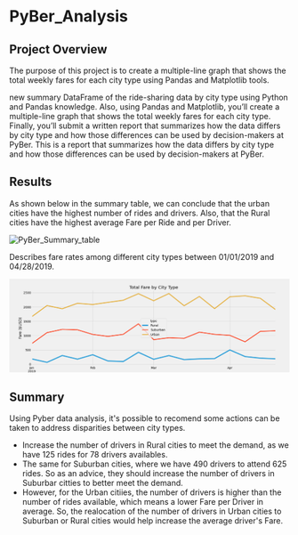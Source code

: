 # PyBer_Analysis
## Project Overview

The purpose of this project is to create a multiple-line graph that shows the total weekly fares for each city type using Pandas and Matplotlib tools.

new summary DataFrame of the ride-sharing data by city type using Python and Pandas knowledge. Also, using Pandas and Matplotlib, you’ll create a multiple-line graph that shows the total weekly fares for each city type. Finally, you’ll submit a written report that summarizes how the data differs by city type and how those differences can be used by decision-makers at PyBer.
This is a report that summarizes how the data differs by city type and how those differences can be used by decision-makers at PyBer.

## Results

As shown below in the summary table, we can conclude that the urban cities have the highest number of rides and drivers. Also, that the Rural cities have the highest average Fare per Ride and per Driver.

![PyBer_Summary_table](https://user-images.githubusercontent.com/95392070/151671539-052bb9c4-ff9c-4590-aa74-a84a36efcb81.PNG)


Describes fare rates among different city types between 01/01/2019 and 04/28/2019.

![PyBer_fare_summary](/analysis/PyBer_fare_summary.png)

## Summary

Using Pyber data analysis, it's possible to recomend some actions can be taken to address disparities between city types.

- Increase the number of drivers in Rural cities to meet the demand, as we have 125 rides for 78 drivers availables.
- The same for Suburban cities, where we have 490 drivers to attend 625 rides. So as an advice, they should increase the number of drivers in Suburbar citties to better meet the demand.
- However, for the Urban citiies, the number of drivers is higher than the number of rides available, which means a lower Fare per Driver in average. So, the realocation of the number of drivers in Urban cities to Suburban or Rural cities would help increase the average driver's Fare.
